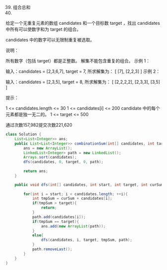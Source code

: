 39. 组合总和
40. 
给定一个无重复元素的数组 candidates 和一个目标数 target ，找出 candidates 中所有可以使数字和为 target 的组合。

candidates 中的数字可以无限制重复被选取。

说明：

所有数字（包括 target）都是正整数。
解集不能包含重复的组合。 
示例 1：

输入：candidates = [2,3,6,7], target = 7,
所求解集为：
[
  [7],
  [2,2,3]
]
示例 2：

输入：candidates = [2,3,5], target = 8,
所求解集为：
[
  [2,2,2,2],
  [2,3,3],
  [3,5]
]
 

提示：

1 <= candidates.length <= 30
1 <= candidates[i] <= 200
candidate 中的每个元素都是独一无二的。
1 <= target <= 500

通过次数157,982提交次数221,620


```java
class Solution {
    List<List<Integer>> ans;
    public List<List<Integer>> combinationSum(int[] candidates, int target) {
        ans = new ArrayList();
        LinkedList<Integer> path = new LinkedList();
        Arrays.sort(candidates);
        dfs(candidates, 0, target, 0, path);
        
        return ans;
    }

    public void dfs(int[] candidates, int start, int target, int curSum, LinkedList<Integer> path){
        
        for(int i = start; i < candidates.length; ++i){
            int tmpSum = curSum + candidates[i];
            if(tmpSum > target){
                return;
            }
            path.add(candidates[i]);
            if(tmpSum == target){
                ans.add(new ArrayList(path));
            }
            else{
                dfs(candidates, i, target, tmpSum, path);
            }
            path.removeLast();
        }
    }
}
```